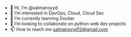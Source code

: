 - 👋 Hi, I’m @salmansyyd
- 👀 I’m interested in DevOps, Cloud, Cloud Sec 
- 🌱 I’m currently learning Docker
- 💞️ I’m looking to collaborate on python web dev projects
- 📫 How to reach me salmansyyd12@gmail.com

<!---
salmansyyd/salmansyyd is a ✨ special ✨ repository because its `README.md` (this file) appears on your GitHub profile.
You can click the Preview link to take a look at your changes.
--->
